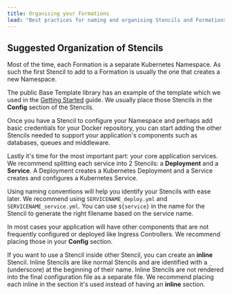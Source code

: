 ```yaml
---
title: Organising your Formations
lead: "Best practices for naming and organising Stencils and Formations"
---
```


## Suggested Organization of Stencils

Most of the time, each Formation is a separate Kubernetes Namespace. As such the first Stencil to add to a Formation is usually the one that creates a new Namespace.

The public Base Template library has an example of the template which we used in the [Getting Started](/docs/skycap/using-formations) guide. We usually place those Stencils in the **Config** section of the Stencils.

Once you have a Stencil to configure your Namespace and perhaps add basic credentials for your Docker repository, you can start adding the other Stencils needed to support your application's components such as databases, queues and middleware.

Lastly it's time for the most important part: your core application services. We recommend splitting each service into 2 Stencils: a **Deployment** and a **Service**. A Deployment creates a Kubernetes Deployment and a Service creates and configures a Kubernetes Service. 

Using naming conventions will help you identify your Stencils with ease later. We recommend using `SERVICENAME_deploy.yml` and `SERVICENAME_service.yml`. You can use `${service}` in the name for the Stencil to generate the right filename based on the service name.

In most cases your application will have other components that are not frequently configured or deployed like Ingress Controllers. We recommend placing those in your **Config** section.

If you want to use a Stencil inside other Stencil, you can create an **inline** Stencil. Inline Stencils are like normal Stencils and are identified with a `_` (underscore) at the beginning of their name. Inline Stencils are not rendered into the final configuration file as a separate file. We recommend placing each inline in the section it's used instead of having an **inline** section.
